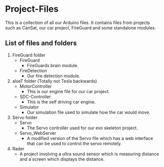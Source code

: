 # Project-Files
This is a collection of all our Arduino files. It contains files from projects such as CanSat, our car project, FireGuard and some standalone modules.

## List of files and folders
1. FireGuard folder
   - FireGuard
     - FireGuards brain module.
   - FireDetection
     - Our fire detection module.
2. alseT folder (Totally not Tesla backwards)
   - MotorController
     - This is our engine file for our car project.
   - SDC-Controller
     - This is the self driving car engine.
   - Simulator
     - Our simulation file used to simulate how the car would move.
3. Servo folder
   - Servo
     - The Servo controller used for our exo skeleton project.
   - Servo_WebServer
     - A modified version of the Servo file which has a web interface that can be used to control the servo remotely.
4. Rader
   - A project involving a ultra sound sensor which is measuring distance and a screen which displays the distance.
